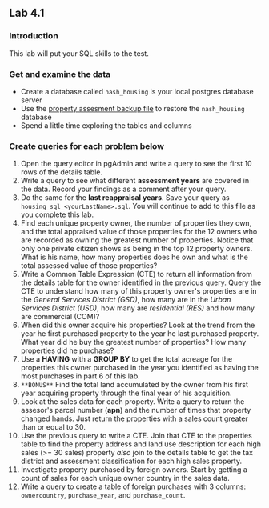 ## Lab 4.1

### Introduction
This lab will put your SQL skills to the test. 

### Get and examine the data
- Create a database called `nash_housing` is your local postgres database server
- Use the [property assesment backup file](https://drive.google.com/file/d/1g74eKFUEh54-ggCKmBX3A8Ei5F4mY4E4/view?usp=drive_link) to restore the `nash_housing` database
- Spend a little time exploring the tables and columns

### Create queries for each problem below
1. Open the query editor in pgAdmin and write a query to see the first 10 rows of the details table.
2.  Write a query to see what different **assessment years** are covered in the data. Record your findings as a comment after your query. 
3.  Do the same for the **last reappraisal years**. Save your query as `housing_sql_<yourLastName>.sql`. You will continue to add to this file as you complete this lab.
4. Find each unique property owner, the number of properties they own, and the total appraised value of those properties for the 12 owners who are recorded as owning the greatest number of properties. Notice that only one private citizen shows as being in the top 12 property owners. What is his name, how many properties does he own and what is the total assessed value of those properties?
5. Write a Common Table Expression (CTE) to return all information from the details table for the owner identified in the previous query. Query the CTE to understand how many of this property owner's properties are in the *General Services District (GSD)*, how many are in the *Urban Services District (USD)*, how many are *residential (RES)* and how many are commercial (COM)?
6. When did this owner acquire his properties? Look at the trend from the year he first purchased property to the year he last purchased property. What year did he buy the greatest number of properties? How many properties did he purchase?
7. Use a **HAVING** with a **GROUP BY** to get the total acreage for the properties this owner purchased in the year you identified as having the most purchases in part 6 of this lab.
8. `**BONUS**` Find the total land accumulated by the owner from his first year acquiring property through the final year of his acquisition.
9. Look at the sales data for each property. Write a query to return the assesor's parcel number (**apn**) and the number of times that property changed hands. Just return the properties with a sales count greater than or equal to 30.
10. Use the previous query to write a CTE. Join that CTE to the properties table to find the property address and land use description for each high sales (>= 30 sales) property _also_ join to the details table to get the tax district and assessment classification for each high sales property.
11. Investigate property purchased by foreign owners. Start by getting a count of sales for each unique owner country in the sales data.
12. Write a query to create a table of foreign purchases with 3 columns: `ownercountry`, `purchase_year`, and `purchase_count`. 
